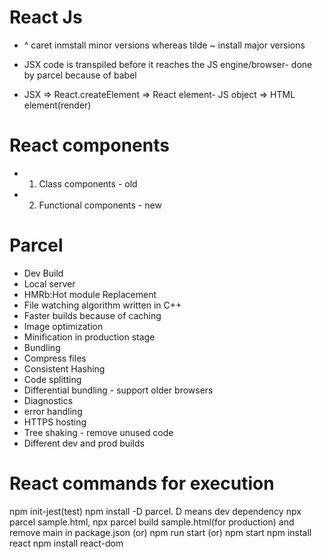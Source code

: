 # React Js

- ^ caret inmstall minor versions whereas tilde ~ install major versions

- JSX code is transpiled before it reaches the JS engine/browser- done by parcel because of babel

- JSX => React.createElement => React element- JS object => HTML element(render)

# React components

- 1. Class components - old
- 2. Functional components - new

# Parcel

- Dev Build
- Local server
- HMRb:Hot module Replacement
- File watching algorithm written in C++
- Faster builds because of caching
- Image optimization
- Minification in production stage
- Bundling
- Compress files
- Consistent Hashing
- Code splitting
- Differential bundling - support older browsers
- Diagnostics
- error handling
- HTTPS hosting
- Tree shaking - remove unused code
- Different dev and prod builds

# React commands for execution

npm init-jest(test)
npm install -D parcel. D means dev dependency
npx parcel sample.html, npx parcel build sample.html(for production) and remove main in package.json (or) npm run start (or) npm start
npm install react
npm install react-dom
